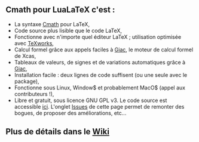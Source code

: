 ## Cmath pour LuaLaTeX c'est :
* La syntaxe [Cmath](http://cdeval.free.fr/spip.php?article83) pour LaTeX,
* Code source plus lisible que le code LaTeX,
* Fonctionne avec n'importe quel éditeur LaTeX ; utilisation optimisée avec [TeXworks](https://www.tug.org/texworks/),
* Calcul formel grâce aux appels faciles à [Giac](http://www-fourier.ujf-grenoble.fr/~parisse/giac_fr.html), le moteur de calcul formel de Xcas,
* Tableaux de valeurs, de signes et de variations automatiques grâce à [Giac](http://www-fourier.ujf-grenoble.fr/~parisse/giac_fr.html),
* Installation facile : deux lignes de code suffisent (ou une seule avec le package),
* Fonctionne sous Linux, Window$ et probablement MacO$ (appel aux contributeurs !),
* Libre et gratuit, sous licence GNU GPL v3. Le code source est accessible [ici](https://github.com/cdevalland/cmathluatex/blob/master/CmathLuaTeX.lua). L'onglet [Issues](https://github.com/cdevalland/cmathluatex/issues) de cette page permet de remonter des bogues, de proposer des améliorations, etc... 

## Plus de détails dans le [Wiki](https://github.com/cdevalland/cmathluatex/wiki) ##
